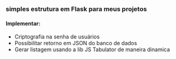 ### simples estrutura em Flask para meus projetos

#### Implementar:
* Criptografia na senha de usuários
* Possibilitar retorno em JSON do banco de dados
* Gerar listagem usando a lib JS Tabulator de maneira dinamica

